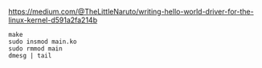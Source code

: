 
https://medium.com/@TheLittleNaruto/writing-hello-world-driver-for-the-linux-kernel-d591a2fa214b


```
make
sudo insmod main.ko
sudo rmmod main
dmesg | tail

```